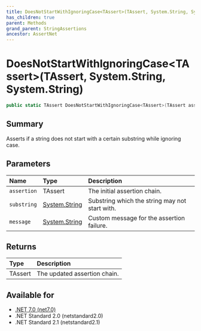 ```yaml
---
title: DoesNotStartWithIgnoringCase<TAssert>(TAssert, System.String, System.String)
has_children: true
parent: Methods
grand_parent: StringAssertions
ancestor: AssertNet
---
```

# DoesNotStartWithIgnoringCase&lt;TAssert&gt;(TAssert, System.String, System.String)

```csharp
public static TAssert DoesNotStartWithIgnoringCase<TAssert>(TAssert assertion, System.String substring, System.String message);
```

## Summary
Asserts if a string does not start with a certain substring while ignoring case.

## Parameters
|Name|Type|Description|
|:-|:-|:-|
|`assertion`|TAssert|The initial assertion chain.|
|`substring`|[System.String](https://learn.microsoft.com/en-us/dotnet/api/system.string)|Substring which the string may not start with.|
|`message`|[System.String](https://learn.microsoft.com/en-us/dotnet/api/system.string)|Custom message for the assertion failure.|

## Returns
|Type|Description|
|:-|:-|
|TAssert|The updated assertion chain.|

## Available for
- [.NET 7.0 (net7.0)](https://versionsof.net/core/7.0/)
- .NET Standard 2.0 (netstandard2.0)
- .NET Standard 2.1 (netstandard2.1)
